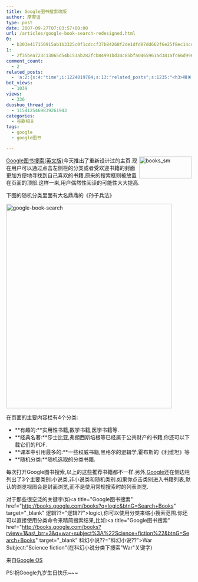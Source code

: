 ```yaml
---
title: Google图书搜索改版
author: 摩摩诘
type: post
date: 2007-09-27T07:03:57+00:00
url: /articles/google-book-search-redesigned.html
0:
  - b303e417150915ab1b3325c0f1cdccf37b84268f2de1dfd87dd662f6e25f8ec14cda2d58d7f9b6aa65d4d1760ba062f9
1:
  - 2f35bea723c13065d54b153ab282fcb84991bd34c85bfa0465961ad381afc66d9966c0f4e18326ef98484f540340d4a9
comment_count:
  - 2
related_posts:
  - 'a:2:{s:4:"time";i:1224819784;s:13:"related_posts";s:1235:"<h3>相关日志</h3><ul class="related_post"><li><a href="http://www.digglife.cn/articles/adsense-for-feed-review.html" title="Google AdSense的Feed广告">Google AdSense的Feed广告</a></li><li><a href="http://www.digglife.cn/articles/google-maps-japan-street-view.html" title="Google地图日本版加入街景(Street View)功能">Google地图日本版加入街景(Street View)功能</a></li><li><a href="http://www.digglife.cn/articles/knol-open.html" title="Google的维基百科Knol正式开放">Google的维基百科Knol正式开放</a></li><li><a href="http://www.digglife.cn/articles/google-docs-templates.html" title="使用开放的模板创建Google文件">使用开放的模板创建Google文件</a></li><li><a href="http://www.digglife.cn/articles/adsense-referrals-retired.html" title="Adsense推介计划将在8月底暂停">Adsense推介计划将在8月底暂停</a></li><li><a href="http://www.digglife.cn/articles/add-google-toolbar-functions-firefox3.html" title="给Firefox 3添加Google Toolbar的功能">给Firefox 3添加Google Toolbar的功能</a></li><li><a href="http://www.digglife.cn/articles/you-are-not-japanese.html" title="Google翻译:你不是日本人">Google翻译:你不是日本人</a></li></ul>";}'
bot_views:
  - 1039
views:
  - 336
duoshuo_thread_id:
  - 1154125469839261943
categories:
  - 谷歌相关
tags:
  - google
  - google图书

---
```

<a title="Google图书搜索(英文版)" href="https://www.digglife.net/wp-content/uploads/3/379/2007/09/books-sm1.gif" target="_blank"><img id="id" height="59" alt="books_sm" src="https://www.digglife.net/wp-content/uploads/3/379/2007/09/books-sm-thumb1.gif" width="143" align="right" border="0" /> Google图书搜索(英文版)</a>今天推出了重新设计过的主页.现在用户可以通过点击左侧栏的分类或者受欢迎书籍的封面更加方便地寻找到自己喜欢的书籍,原来的搜索框则被放置在页面的顶部.这样一来,用户偶然性阅读的可能性大大提高.

下图的随机分类里面有大名鼎鼎的《孙子兵法》

<!--more-->

<a href="https://www.digglife.net/wp-content/uploads/3/379/2007/09/google-book-search1.png" target="_blank"><img id="id" height="554" alt="google-book-search" src="https://www.digglife.net/wp-content/uploads/3/379/2007/09/google-book-search-thumb1.png" width="450" border="0" /></a> 

在页面的主要内容栏有4个分类:

  * **有趣的:**实用性书籍,数学书籍,医学书籍等. 
  * **经典名著:**莎士比亚,弗朗西斯培根等已经属于公共财产的书籍,你还可以下载它们的PDF. 
  * **课本中引用最多的:**一些权威书籍,黑格尔的逻辑学,霍布斯的《利维坦》等 
  * **随机分类:**随机选取的分类书籍. 

每次打开Google图书搜索,以上的这些推荐书籍都不一样.另外,<a title="Google相关文章" href="https://www.digglife.net/articles/category/about-google/" target="_blank">Google</a>还在侧边栏列出了3个主要类别:小说类,非小说类和随机类别.如果你点击类别进入书籍列表,默认的浏览视图会是封面浏览,而不是使用常规搜索时的列表浏览.

对于那些很空泛的关键字(如<a title="Google图书搜索" href="http://books.google.com/books?q=logic&btnG=Search+Books" target="_blank" 逻辑??="逻辑??">logic</a>),你可以使用分类来缩小搜索范围.你还可以直接使用分类命令来精简搜索结果,比如:<a title="Google图书搜索" href="http://books.google.com/books?rview=1&as\_brr=3&q=war+subject%3A%22Science+fiction%22&btnG=Search+Books" target="\_blank" 科幻小说??="科幻小说??">War Subject:"Science fiction"</a>(在科幻小说分类下搜索"War"关键字)

来自<a title="Google book search hompage redesigned" href="http://googlesystem.blogspot.com/2007/09/new-homepage-for-google-book-search.html" target="_blank">Google OS</a>

PS:祝Google九岁生日快乐~~~
